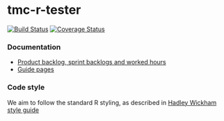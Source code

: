# tmc-r-tester

[![Build Status](https://travis-ci.org/RTMC/tmc-r-tester.svg?branch=master)](https://travis-ci.org/RTMC/tmc-r-tester)
[![Coverage Status](https://coveralls.io/repos/github/RTMC/tmc-r-tester/badge.svg?branch=master)](https://coveralls.io/github/RTMC/tmc-r-tester?branch=master)

### Documentation

* [Product backlog, sprint backlogs and worked hours](https://docs.google.com/spreadsheets/d/1uS8EfZtXFUFsn7fuUvls3LqDM_Vpn82c1zXXGLNh6ws/)
* [Guide pages](https://rtmc.github.io)

### Code style

We aim to follow the standard R styling, as described in [Hadley Wickham style guide](http://r-pkgs.had.co.nz/style.html)
